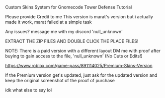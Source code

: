 Custom Skins System for Gnomecode Tower Defense Tutorial

Please provide Credit to me
This version is marat's version but i actually made it work, marat failed at a simple task

Any issues? message me with my discord 'null_unknown'

EXTRACT THE ZIP FILES AND DOUBLE CLICK THE PLACE FILES!

NOTE: There is a paid version with a different layout
DM me with proof after buying to gain access to the file, 'null_unknown' (No Cuts or Edits!)

https://www.roblox.com/game-pass/891114025/Premium-Skins-Version

If the Premium version get's updated, just ask for the updated version and keep the original screenshot of the proof of purchase

idk what else to say lol
